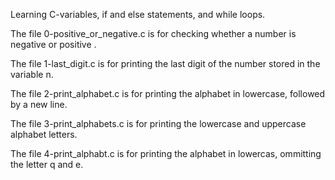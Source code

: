 Learning C-variables, if and else statements, and while loops.

The file 0-positive_or_negative.c is for checking whether a number is negative or positive .

The file 1-last_digit.c is for printing the last digit of the number stored in the variable n.

The file 2-print_alphabet.c is for printing the alphabet in lowercase, followed by a new line.

The file 3-print_alphabets.c is for printing the lowercase and uppercase alphabet letters.

The file 4-print_alphabt.c is for printing the alphabet in lowercas, ommitting the letter q and e.

